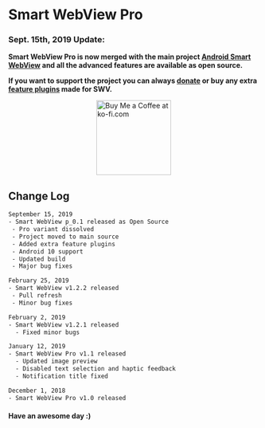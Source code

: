 # Smart WebView Pro

### Sept. 15th, 2019 Update:
**Smart WebView Pro is now merged with the main project [Android Smart WebView](https://github.com/mgks/Android-SmartWebView) and all the advanced features are available as open source.**

**If you want to support the project you can always [donate](https://ko-fi.com/getmgks) or buy any extra [feature plugins](https://voinsource.github.io/#plugins) made for SWV.**

<a href="https://ko-fi.com/Z8Z4BPQ6" target="_blank" title="Buy me a Coffee"><img width="150" style="border:0px;width:150px;display:block;margin:0 auto" src="https://az743702.vo.msecnd.net/cdn/kofi2.png?v=0" border="0" alt="Buy Me a Coffee at ko-fi.com" /></a>

## Change Log
```bash
September 15, 2019
- Smart WebView p_0.1 released as Open Source
 - Pro variant dissolved
 - Project moved to main source
 - Added extra feature plugins
 - Android 10 support
 - Updated build
 - Major bug fixes

February 25, 2019
- Smart WebView v1.2.2 released
 - Pull refresh
 - Minor bug fixes

February 2, 2019
- Smart WebView v1.2.1 released
  - Fixed minor bugs

January 12, 2019
- Smart WebView Pro v1.1 released
  - Updated image preview
  - Disabled text selection and haptic feedback
  - Notification title fixed

December 1, 2018
- Smart WebView Pro v1.0 released
```

#### Have an awesome day :)
